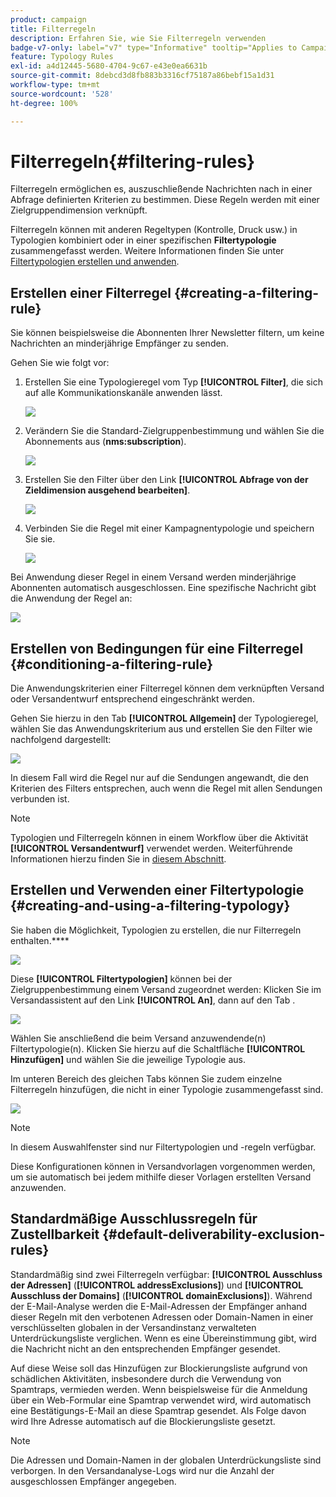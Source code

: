 ```yaml
---
product: campaign
title: Filterregeln
description: Erfahren Sie, wie Sie Filterregeln verwenden
badge-v7-only: label="v7" type="Informative" tooltip="Applies to Campaign Classic v7 only"
feature: Typology Rules
exl-id: a4d12445-5680-4704-9c67-e43e0ea6631b
source-git-commit: 8debcd3d8fb883b3316cf75187a86bebf15a1d31
workflow-type: tm+mt
source-wordcount: '528'
ht-degree: 100%

---
```


# Filterregeln{#filtering-rules}

Filterregeln ermöglichen es, auszuschließende Nachrichten nach in einer Abfrage definierten Kriterien zu bestimmen. Diese Regeln werden mit einer Zielgruppendimension verknüpft.

Filterregeln können mit anderen Regeltypen (Kontrolle, Druck usw.) in Typologien kombiniert oder in einer spezifischen **Filtertypologie** zusammengefasst werden. Weitere Informationen finden Sie unter [Filtertypologien erstellen und anwenden](#creating-and-using-a-filtering-typology).

## Erstellen einer Filterregel {#creating-a-filtering-rule}

Sie können beispielsweise die Abonnenten Ihrer Newsletter filtern, um keine Nachrichten an minderjährige Empfänger zu senden.

Gehen Sie wie folgt vor:

1. Erstellen Sie eine Typologieregel vom Typ **[!UICONTROL Filter]**, die sich auf alle Kommunikationskanäle anwenden lässt.

   ![](assets/campaign_opt_create_filter_01.png)

1. Verändern Sie die Standard-Zielgruppenbestimmung und wählen Sie die Abonnements aus (**nms:subscription**).

   ![](assets/campaign_opt_create_filter_02.png)

1. Erstellen Sie den Filter über den Link **[!UICONTROL Abfrage von der Zieldimension ausgehend bearbeiten]**.

   ![](assets/campaign_opt_create_filter_03.png)

1. Verbinden Sie die Regel mit einer Kampagnentypologie und speichern Sie sie.

   ![](assets/campaign_opt_create_filter_04.png)

Bei Anwendung dieser Regel in einem Versand werden minderjährige Abonnenten automatisch ausgeschlossen. Eine spezifische Nachricht gibt die Anwendung der Regel an:

![](assets/campaign_opt_create_filter_05.png)

## Erstellen von Bedingungen für eine Filterregel {#conditioning-a-filtering-rule}

Die Anwendungskriterien einer Filterregel können dem verknüpften Versand oder Versandentwurf entsprechend eingeschränkt werden.

Gehen Sie hierzu in den Tab **[!UICONTROL Allgemein]** der Typologieregel, wählen Sie das Anwendungskriterium aus und erstellen Sie den Filter wie nachfolgend dargestellt:

![](assets/campaign_opt_create_filter_06.png)

In diesem Fall wird die Regel nur auf die Sendungen angewandt, die den Kriterien des Filters entsprechen, auch wenn die Regel mit allen Sendungen verbunden ist.

>[!NOTE]
>
>Typologien und Filterregeln können in einem Workflow über die Aktivität **[!UICONTROL Versandentwurf]** verwendet werden. Weiterführende Informationen hierzu finden Sie in [diesem Abschnitt](../../workflow/using/delivery-outline.md).

## Erstellen und Verwenden einer Filtertypologie {#creating-and-using-a-filtering-typology}

Sie haben die Möglichkeit, Typologien zu erstellen, die nur Filterregeln enthalten.****

![](assets/campaign_opt_create_typo_filtering.png)

Diese **[!UICONTROL Filtertypologien]** können bei der Zielgruppenbestimmung einem Versand zugeordnet werden: Klicken Sie im Versandassistent auf den Link **[!UICONTROL An]**, dann auf den Tab .

![](assets/campaign_opt_apply_typo_filtering.png)

Wählen Sie anschließend die beim Versand anzuwendende(n) Filtertypologie(n). Klicken Sie hierzu auf die Schaltfläche **[!UICONTROL Hinzufügen]** und wählen Sie die jeweilige Typologie aus.

Im unteren Bereich des gleichen Tabs können Sie zudem einzelne Filterregeln hinzufügen, die nicht in einer Typologie zusammengefasst sind.

![](assets/campaign_opt_select_typo_filtering.png)

>[!NOTE]
>
>In diesem Auswahlfenster sind nur Filtertypologien und -regeln verfügbar.
>
>Diese Konfigurationen können in Versandvorlagen vorgenommen werden, um sie automatisch bei jedem mithilfe dieser Vorlagen erstellten Versand anzuwenden.

## Standardmäßige Ausschlussregeln für Zustellbarkeit     {#default-deliverability-exclusion-rules}

Standardmäßig sind zwei Filterregeln verfügbar: **[!UICONTROL Ausschluss der Adressen]** (**[!UICONTROL addressExclusions]**) und **[!UICONTROL Ausschluss der Domains]** (**[!UICONTROL domainExclusions]**). Während der E-Mail-Analyse werden die E-Mail-Adressen der Empfänger anhand dieser Regeln mit den verbotenen Adressen oder Domain-Namen in einer verschlüsselten globalen in der Versandinstanz verwalteten Unterdrückungsliste verglichen. Wenn es eine Übereinstimmung gibt, wird die Nachricht nicht an den entsprechenden Empfänger gesendet.

Auf diese Weise soll das Hinzufügen zur Blockierungsliste aufgrund von schädlichen Aktivitäten, insbesondere durch die Verwendung von Spamtraps, vermieden werden. Wenn beispielsweise für die Anmeldung über ein Web-Formular eine Spamtrap verwendet wird, wird automatisch eine Bestätigungs-E-Mail an diese Spamtrap gesendet. Als Folge davon wird Ihre Adresse automatisch auf die Blockierungsliste gesetzt.

>[!NOTE]
>
>Die Adressen und Domain-Namen in der globalen Unterdrückungsliste sind verborgen. In den Versandanalyse-Logs wird nur die Anzahl der ausgeschlossen Empfänger angegeben.
